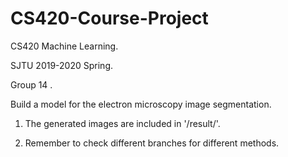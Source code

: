 # CS420-Course-Project
CS420 Machine Learning.

SJTU 2019-2020 Spring.

Group 14 .

Build a model for the electron microscopy image segmentation.

1. The generated images are included in  '/result/'.

2. Remember to check different branches for different methods.


